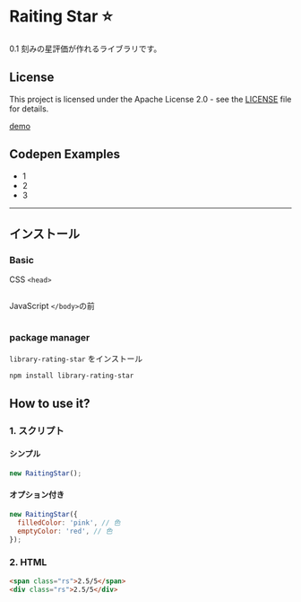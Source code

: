# Raiting Star ⭐️

0.1 刻みの星評価が作れるライブラリです。

## License

This project is licensed under the Apache License 2.0 - see the [LICENSE](./LICENSE.md) file for details.


[demo]()

## Codepen Examples

- 1
- 2
- 3

---

## インストール

### Basic

CSS `<head>`

```html

```

JavaScript `</body>`の前

```

```

### package manager

`library-rating-star` をインストール

```bash
npm install library-rating-star
```

## How to use it?

### 1. スクリプト

#### シンプル

```javascript
new RaitingStar();
```

#### オプション付き

```javascript
new RaitingStar({
  filledColor: 'pink', // 色
  emptyColor: 'red', // 色
});
```

### 2. HTML

```html
<span class="rs">2.5/5</span>
<div class="rs">2.5/5</div>
```
